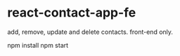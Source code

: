 # react-contact-app-fe
add, remove, update and delete contacts.
front-end only.


npm install
npm start
